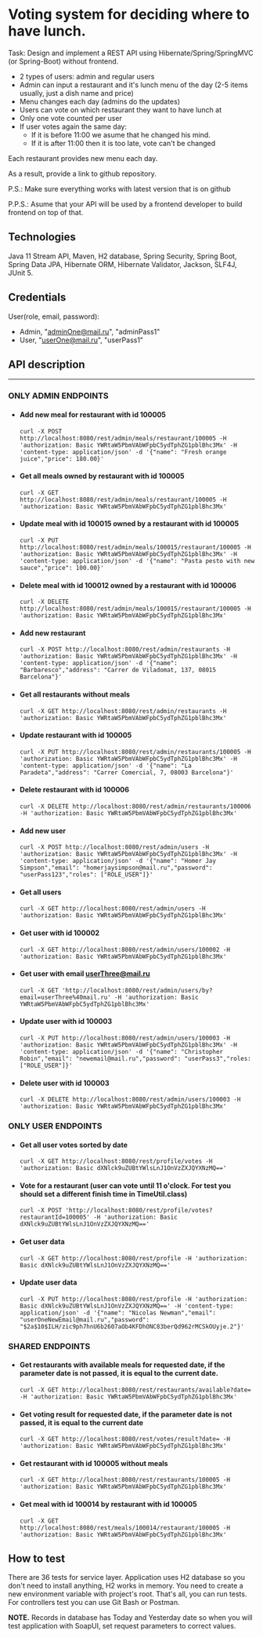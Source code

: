 Voting system for deciding where to have lunch.
==================

Task: Design and implement a REST API using Hibernate/Spring/SpringMVC (or Spring-Boot) without frontend.

 * 2 types of users: admin and regular users
 * Admin can input a restaurant and it's lunch menu of the day (2-5 items usually, just a dish name and price)
 * Menu changes each day (admins do the updates)
 * Users can vote on which restaurant they want to have lunch at
 * Only one vote counted per user
 * If user votes again the same day:
    - If it is before 11:00 we asume that he changed his mind.
    - If it is after 11:00 then it is too late, vote can't be changed

Each restaurant provides new menu each day.

As a result, provide a link to github repository.

P.S.: Make sure everything works with latest version that is on github

P.P.S.: Asume that your API will be used by a frontend developer to build frontend on top of that.
 
## Technologies

Java 11 Stream API, Maven, H2 database, Spring Security, Spring Boot, Spring Data JPA, Hibernate ORM, Hibernate Validator, Jackson, SLF4J, JUnit 5.

## Credentials

  User(role, email, password):
  * Admin, "adminOne@mail.ru", "adminPass1"
  * User, "userOne@mail.ru", "userPass1"

## API description

---

###  ONLY ADMIN ENDPOINTS

- #### Add new meal for restaurant with id 100005
    `curl -X POST http://localhost:8080/rest/admin/meals/restaurant/100005 -H 'authorization: Basic YWRtaW5PbmVAbWFpbC5ydTphZG1pblBhc3Mx' -H 'content-type: application/json' -d '{"name": "Fresh orange juice","price": 180.00}'`                                                                                                                                                                     
    
- #### Get all meals owned by restaurant with id 100005
    `curl -X GET http://localhost:8080/rest/admin/meals/restaurant/100005 -H 'authorization: Basic YWRtaW5PbmVAbWFpbC5ydTphZG1pblBhc3Mx'`
    
- #### Update meal with id 100015 owned by a restaurant with id 100005
    `curl -X PUT http://localhost:8080/rest/admin/meals/100015/restaurant/100005 -H 'authorization: Basic YWRtaW5PbmVAbWFpbC5ydTphZG1pblBhc3Mx' -H 'content-type: application/json' -d '{"name": "Pasta pesto with new sauce","price": 100.00}'`
                                                                                                                                                                              	
- #### Delete meal with id 100012 owned by a restaurant with id 100006
    `curl -X DELETE http://localhost:8080/rest/admin/meals/100015/restaurant/100005 -H 'authorization: Basic YWRtaW5PbmVAbWFpbC5ydTphZG1pblBhc3Mx'`

- #### Add new restaurant
    `curl -X POST http://localhost:8080/rest/admin/restaurants -H 'authorization: Basic YWRtaW5PbmVAbWFpbC5ydTphZG1pblBhc3Mx' -H 'content-type: application/json' -d '{"name": "Barbaresco","address": "Carrer de Viladomat, 137, 08015 Barcelona"}'`

- #### Get all restaurants without meals
    `curl -X GET http://localhost:8080/rest/admin/restaurants -H 'authorization: Basic YWRtaW5PbmVAbWFpbC5ydTphZG1pblBhc3Mx'`

- #### Update restaurant with id 100005
    `curl -X PUT http://localhost:8080/rest/admin/restaurants/100005 -H 'authorization: Basic YWRtaW5PbmVAbWFpbC5ydTphZG1pblBhc3Mx' -H 'content-type: application/json' -d '{"name": "La Paradeta","address": "Carrer Comercial, 7, 08003 Barcelona"}'`

- #### Delete restaurant with id 100006
    `curl -X DELETE http://localhost:8080/rest/admin/restaurants/100006 -H 'authorization: Basic YWRtaW5PbmVAbWFpbC5ydTphZG1pblBhc3Mx'`
    
- #### Add new user
    `curl -X POST http://localhost:8080/rest/admin/users -H 'authorization: Basic YWRtaW5PbmVAbWFpbC5ydTphZG1pblBhc3Mx' -H 'content-type: application/json' -d '{"name": "Homer Jay Simpson","email": "homerjaysimpson@mail.ru","password": "userPass123","roles": ["ROLE_USER"]}'`

- #### Get all users
    `curl -X GET http://localhost:8080/rest/admin/users -H 'authorization: Basic YWRtaW5PbmVAbWFpbC5ydTphZG1pblBhc3Mx'`

- #### Get user with id 100002
    `curl -X GET http://localhost:8080/rest/admin/users/100002 -H 'authorization: Basic YWRtaW5PbmVAbWFpbC5ydTphZG1pblBhc3Mx'`

- #### Get user with email userThree@mail.ru
    `curl -X GET 'http://localhost:8080/rest/admin/users/by?email=userThree%40mail.ru' -H 'authorization: Basic YWRtaW5PbmVAbWFpbC5ydTphZG1pblBhc3Mx'`
    
- #### Update user with id 100003
    `curl -X PUT http://localhost:8080/rest/admin/users/100003 -H 'authorization: Basic YWRtaW5PbmVAbWFpbC5ydTphZG1pblBhc3Mx' -H 'content-type: application/json' -d '{"name": "Christopher Robin","email": "newemail@mail.ru","password": "userPass3","roles:["ROLE_USER"]}'`
    
- #### Delete user with id 100003
    `curl -X DELETE http://localhost:8080/rest/admin/users/100003 -H 'authorization: Basic YWRtaW5PbmVAbWFpbC5ydTphZG1pblBhc3Mx'`


### ONLY USER ENDPOINTS

- #### Get all user votes sorted by date
    `curl -X GET http://localhost:8080/rest/profile/votes -H 'authorization: Basic dXNlck9uZUBtYWlsLnJ1OnVzZXJQYXNzMQ=='`

- #### Vote for a restaurant (user can vote until 11 o'clock. For test you should set a different finish time in TimeUtil.class) 
    `curl -X POST 'http://localhost:8080/rest/profile/votes?restaurantId=100005' -H 'authorization: Basic dXNlck9uZUBtYWlsLnJ1OnVzZXJQYXNzMQ=='`

- #### Get user data
    `curl -X GET http://localhost:8080/rest/profile -H 'authorization: Basic dXNlck9uZUBtYWlsLnJ1OnVzZXJQYXNzMQ=='`

- #### Update user data 
    `curl -X PUT http://localhost:8080/rest/profile -H 'authorization: Basic dXNlck9uZUBtYWlsLnJ1OnVzZXJQYXNzMQ==' -H 'content-type: application/json' -d '{"name": "Nicolas Newman","email": "userOneNewEmail@mail.ru","password": "$2a$10$ILH/zic9ph7hnU6b2607aOb4KFDhONC83berQd962rMCSkOUyje.2"}'`


### SHARED ENDPOINTS

- #### Get restaurants with available meals for requested date, if the parameter date is not passed, it is equal to the current date.
    `curl -X GET http://localhost:8080/rest/restaurants/available?date= -H 'authorization: Basic YWRtaW5PbmVAbWFpbC5ydTphZG1pblBhc3Mx'`
    
- #### Get voting result for requested date, if the parameter date is not passed, it is equal to the current date
    `curl -X GET http://localhost:8080/rest/votes/result?date= -H 'authorization: Basic YWRtaW5PbmVAbWFpbC5ydTphZG1pblBhc3Mx'`
    
- #### Get restaurant with id 100005 without meals
    `curl -X GET http://localhost:8080/rest/restaurants/100005 -H 'authorization: Basic YWRtaW5PbmVAbWFpbC5ydTphZG1pblBhc3Mx'`

- #### Get meal with id 100014 by restaurant with id 100005
    `curl -X GET http://localhost:8080/rest/meals/100014/restaurant/100005 -H 'authorization: Basic YWRtaW5PbmVAbWFpbC5ydTphZG1pblBhc3Mx'`

## How to test  
          
There are 36 tests for service layer. Application uses H2 database so you don't need to install anything, H2 works in memory. 
You need to create a new environment variable with project's root. That's all, you can run tests.  
For controllers test you can use Git Bash or Postman.

 **NOTE.** Records in database has Today and Yesterday date so when you will test application with SoapUI, set request parameters to correct values.
